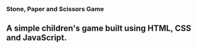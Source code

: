 ### Stone, Paper and Scissors Game
## A simple children's game built using HTML, CSS and JavaScript.
